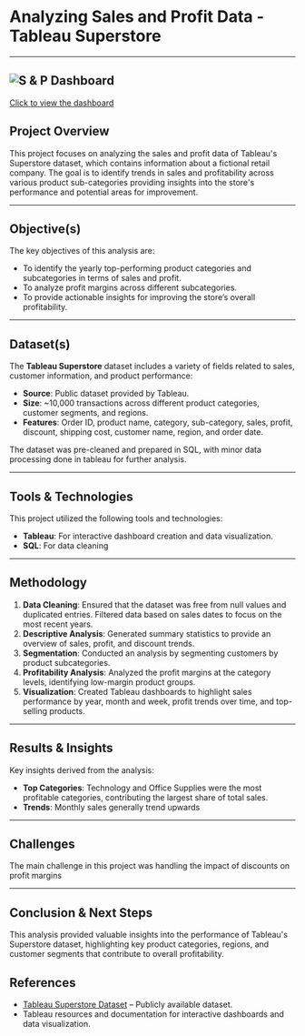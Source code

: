 # Analyzing Sales and Profit Data - Tableau Superstore

---

![S & P Dashboard](https://github.com/user-attachments/assets/629b88a9-8749-4e87-ab4e-e64be5653001)
---
[Click to view the dashboard](link-to-dashboard)

## Project Overview

This project focuses on analyzing the sales and profit data of Tableau's Superstore dataset, which contains information about a fictional retail company. The goal is to identify trends in sales and profitability across various product sub-categories providing insights into the store's performance and potential areas for improvement.

---

## Objective(s)

The key objectives of this analysis are:
- To identify the yearly top-performing product categories and subcategories in terms of sales and profit.
- To analyze profit margins across different subcategories.
- To provide actionable insights for improving the store’s overall profitability.

---

## Dataset(s)

The **Tableau Superstore** dataset includes a variety of fields related to sales, customer information, and product performance:
- **Source**: Public dataset provided by Tableau.
- **Size**: ~10,000 transactions across different product categories, customer segments, and regions.
- **Features**: Order ID, product name, category, sub-category, sales, profit, discount, shipping cost, customer name, region, and order date.

The dataset was pre-cleaned and prepared in SQL, with minor data processing done in tableau for further analysis.

---

## Tools & Technologies

This project utilized the following tools and technologies:
- **Tableau**: For interactive dashboard creation and data visualization.
- **SQL**: For data cleaning

---

## Methodology

1. **Data Cleaning**: Ensured that the dataset was free from null values and duplicated entries. Filtered data based on sales dates to focus on the most recent years.
2. **Descriptive Analysis**: Generated summary statistics to provide an overview of sales, profit, and discount trends.
3. **Segmentation**: Conducted an analysis by segmenting customers by product subcategories.
4. **Profitability Analysis**: Analyzed the profit margins at the category levels, identifying low-margin product groups.
5. **Visualization**: Created Tableau dashboards to highlight sales performance by year, month and week, profit trends over time, and top-selling products.

---

## Results & Insights

Key insights derived from the analysis:
- **Top Categories**: Technology and Office Supplies were the most profitable categories, contributing the largest share of total sales.
- **Trends**: Monthly sales generally trend upwards

---

## Challenges

The main challenge in this project was handling the impact of discounts on profit margins

---

## Conclusion & Next Steps

This analysis provided valuable insights into the performance of Tableau's Superstore dataset, highlighting key product categories, regions, and customer segments that contribute to overall profitability. 

## References

- [Tableau Superstore Dataset](https://public.tableau.com/s/sites/default/files/media/tableau-superstore-data.zip) – Publicly available dataset.
- Tableau resources and documentation for interactive dashboards and data visualization.
